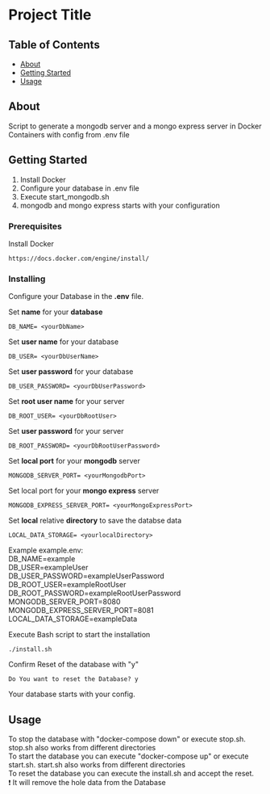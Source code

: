 # Project Title

## Table of Contents

- [About](#about)
- [Getting Started](#getting_started)
- [Usage](#usage)

## About <a name = "about"></a>

Script to generate a mongodb server and a mongo express server in Docker Containers with config from .env file

## Getting Started <a name = "getting_started"></a>
1. Install Docker
2. Configure your database in .env file
3. Execute start_mongodb.sh
4. mongodb and mongo express starts with your configuration

### Prerequisites

Install Docker

```
https://docs.docker.com/engine/install/
```

### Installing
Configure your Database in the **.env** file.

Set **name** for your **database**
```
DB_NAME= <yourDbName>
```
Set **user name** for your database
```
DB_USER= <yourDbUserName>
```
Set **user password** for your database
```
DB_USER_PASSWORD= <yourDbUserPassword>
```
Set **root user name** for your server
```
DB_ROOT_USER= <yourDbRootUser>
```
Set **user password** for your server
```
DB_ROOT_PASSWORD= <yourDbRootUserPassword>
```
Set **local port** for your **mongodb** server
```
MONGODB_SERVER_PORT= <yourMongodbPort>
```
Set local port for your **mongo express** server
```
MONGODB_EXPRESS_SERVER_PORT= <yourMongoExpressPort>
```
Set **local** relative **directory** to save the databse data
```
LOCAL_DATA_STORAGE= <yourlocalDirectory>
```
Example example.env:<br>
DB_NAME=example <br>
DB_USER=exampleUser <br>
DB_USER_PASSWORD=exampleUserPassword<br>
DB_ROOT_USER=exampleRootUser<br>
DB_ROOT_PASSWORD=exampleRootUserPassword<br>
MONGODB_SERVER_PORT=8080<br>
MONGODB_EXPRESS_SERVER_PORT=8081<br>
LOCAL_DATA_STORAGE=exampleData<br>

Execute Bash script to start the installation
```
./install.sh
```


Confirm Reset of the database with "y"
```
Do You want to reset the Database? y
```
Your database starts with your config. 
## Usage <a name = "usage"></a>
To stop the database with "docker-compose down" or execute stop.sh. stop.sh also works from different directories<br> 
To start the database you can execute "docker-compose up" or execute start.sh. start.sh also works from different directories<br>
To reset the database you can execute the install.sh and accept the reset.<br>
 :heavy_exclamation_mark: It will remove the hole data from the Database

